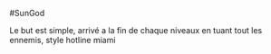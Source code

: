 #SunGod

Le but est simple, arrivé a la fin de chaque niveaux en tuant tout les ennemis, style hotline miami

